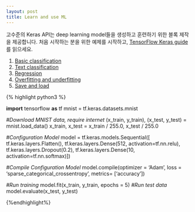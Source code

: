 ```yaml
---
layout: post
title: Learn and use ML
---
```


고수준의 Keras API는 deep learning model들을 생성하고 훈련하기 위한 블록 제작을 제공합니다. 
처음 시작하는 분을 위한 예제를 시작하고, [TensorFlow Keras guide](https://www.tensorflow.org/guide/keras)를 읽으세요.

1. [Basic classification](https://www.tensorflow.org/tutorials/keras/basic_classification)
2. [Text classification](https://www.tensorflow.org/tutorials/keras/basic_text_classification)
3. [Regression](https://www.tensorflow.org/tutorials/keras/basic_regression)
4. [Overfitting and underfitting](https://www.tensorflow.org/tutorials/keras/overfit_and_underfit)
5. [Save and load](https://www.tensorflow.org/tutorials/keras/save_and_restore_models)


{% highlight python3 %}

**import** tensorflow **as** tf
mnist = tf.keras.datasets.mnist

*#Download MNIST data, require internet*
(x_train, y_train), (x_test, y_test) = mnist.load_data()
x_train, x_test = x_train / 255.0, x_test / 255.0

*#Configuration Model*
model = tf.keras.models.Sequential([
    tf.keras.layers.Flatten(),
    tf.keras.layers.Dense(512, activation=tf.nn.relu),
    tf.keras.layers.Dropout(0.2),
    tf.keras.layers.Dense(10, activation=tf.nn.softmax)])

*#Compile Configuration Model*
model.compile(optimizer = ‘Adam’,
              loss = ‘sparse_categorical_crossentropy’,
              metrics= [‘accuracy’])

*#Run training*
model.fit(x_train, y_train, epochs = 5)
*#Run test data*
model.evaluate(x_test, y_test)

{%endhighlight%}
